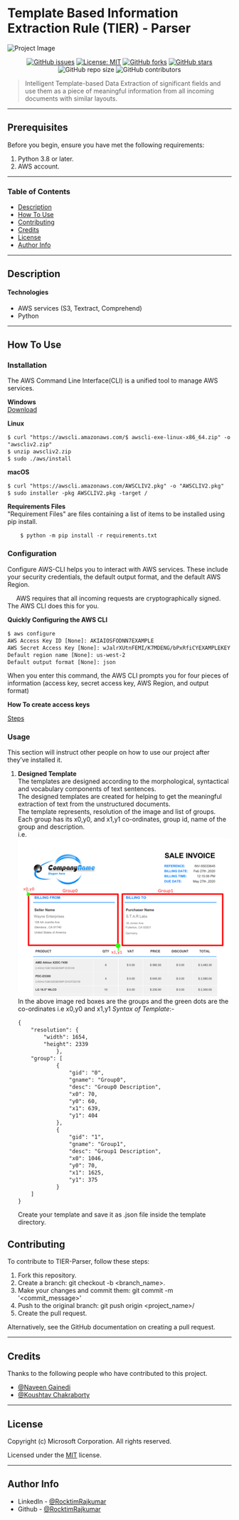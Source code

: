 # Template Based Information Extraction Rule (TIER) - Parser
![Project Image](project-image-url)

<center>

[![GitHub issues](https://img.shields.io/github/issues/RocktimRajkumar/AWS_POC)](https://github.com/RocktimRajkumar/AWS_POC/issues)
[![License: MIT](https://img.shields.io/badge/License-MIT-yellow.svg)](https://opensource.org/licenses/MIT)
[![GitHub forks](https://img.shields.io/github/forks/RocktimRajkumar/AWS_POC)](https://github.com/RocktimRajkumar/AWS_POC/network)
[![GitHub stars](https://img.shields.io/github/stars/RocktimRajkumar/AWS_POC)](https://github.com/RocktimRajkumar/AWS_POC/stargazers) 
![GitHub repo size](https://img.shields.io/github/repo-size/RocktimRajkumar/AWS_POC)
![GitHub contributors](https://img.shields.io/github/contributors/RocktimRajkumar/AWS_POC)

</center>

> Intelligent Template-based Data Extraction of significant fields and use them as a piece of meaningful information from all incoming documents with similar layouts.

---

## Prerequisites
Before you begin, ensure you have met the following requirements:


1. Python 3.8 or later.
2. AWS account.

---

### Table of Contents

- [Description](#description)
- [How To Use](#how-to-use)
- [Contributing](#contributing)
- [Credits](#credits)
- [License](#license)
- [Author Info](#author-info)

---

## Description



#### Technologies

- AWS services (S3, Textract, Comprehend)
- Python
---

## How To Use

### **Installation**
 The AWS Command Line Interface(CLI) is a unified tool to manage AWS services.
 
**Windows**<br>
[Download](https://awscli.amazonaws.com/AWSCLIV2.msi) 

**Linux**
```
$ curl "https://awscli.amazonaws.com/$ awscli-exe-linux-x86_64.zip" -o "awscliv2.zip"
$ unzip awscliv2.zip
$ sudo ./aws/install
```

**macOS**
```
$ curl "https://awscli.amazonaws.com/AWSCLIV2.pkg" -o "AWSCLIV2.pkg"
$ sudo installer -pkg AWSCLIV2.pkg -target /
```

**Requirements Files**<br>
"Requirement Files" are files containing a list of items to be installed using pip install.  
```
    $ python -m pip install -r requirements.txt
```

    
### **Configuration**
Configure AWS-CLI helps you to interact with AWS services. These include your security credentials, the default output format, and the default AWS Region.
<p>&nbsp;&nbsp;&nbsp;&nbsp;&nbsp;AWS requires that all incoming requests are cryptographically signed. The AWS CLI does this for you.<p>

**Quickly Configuring the AWS CLI**
```
$ aws configure
AWS Access Key ID [None]: AKIAIOSFODNN7EXAMPLE
AWS Secret Access Key [None]: wJalrXUtnFEMI/K7MDENG/bPxRfiCYEXAMPLEKEY
Default region name [None]: us-west-2
Default output format [None]: json
```
When you enter this command, the AWS CLI prompts you for four pieces of information (access key, secret access key, AWS Region, and output format)

**How To create access keys**

[Steps](Create-Access-Key.md)


### **Usage** 
This section will instruct other people on how to use our project after they’ve installed it.
1. **Designed Template**<br>
The templates are designed according to the morphological,
syntactical and vocabulary components of text sentences.<br>
The designed templates are created for helping to get the meaningful extraction of text from the unstructured documents.<br>
The template represents, resolution of the image and list of groups. Each group has its x0,y0, and x1,y1 co-ordinates, group id, name of the group and description.<br>
i.e.
![template](template/template.png)<br>
In the above image red boxes are the groups and the green dots are the co-ordinates i.e x0,y0 and x1,y1
*Syntax of Template*:-
    ```
    {
        "resolution": {
            "width": 1654,
            "height": 2339
                },
        "group": [
                {
                    "gid": "0",
                    "gname": "Group0",
                    "desc": "Group0 Description",
                    "x0": 70,
                    "y0": 60,
                    "x1": 639,
                    "y1": 404
                },
                {
                    "gid": "1",
                    "gname": "Group1",
                    "desc": "Group1 Description",
                    "x0": 1046,
                    "y0": 70,
                    "x1": 1625,
                    "y1": 375
                }
        ]
    }

    ```
    Create your template and save it as .json file inside the template directory.


## Contributing 

To contribute to TIER-Parser, follow these steps:

1. Fork this repository.
2. Create a branch: git checkout -b <branch_name>.
3. Make your changes and commit them: git commit -m '<commit_message>'
4. Push to the original branch: git push origin <project_name>/<location>
5. Create the pull request.

Alternatively, see the GitHub documentation on creating a pull request.

---

## Credits
Thanks to the following people who have contributed to this project.

* [@Naveen Gainedi](https://in.linkedin.com/in/naveengainedi)
* [@Koushtav Chakraborty](https://in.linkedin.com/in/koushtavc)
---

## License

Copyright (c) Microsoft Corporation. All rights reserved.

Licensed under the [MIT](LICENSE.md) license.


---

## Author Info

- LinkedIn - [@RocktimRajkumar](https://www.linkedin.com/in/rocktim-rajkumar/)
- Github - [@RocktimRajkumar](https://github.com/RocktimRajkumar)

